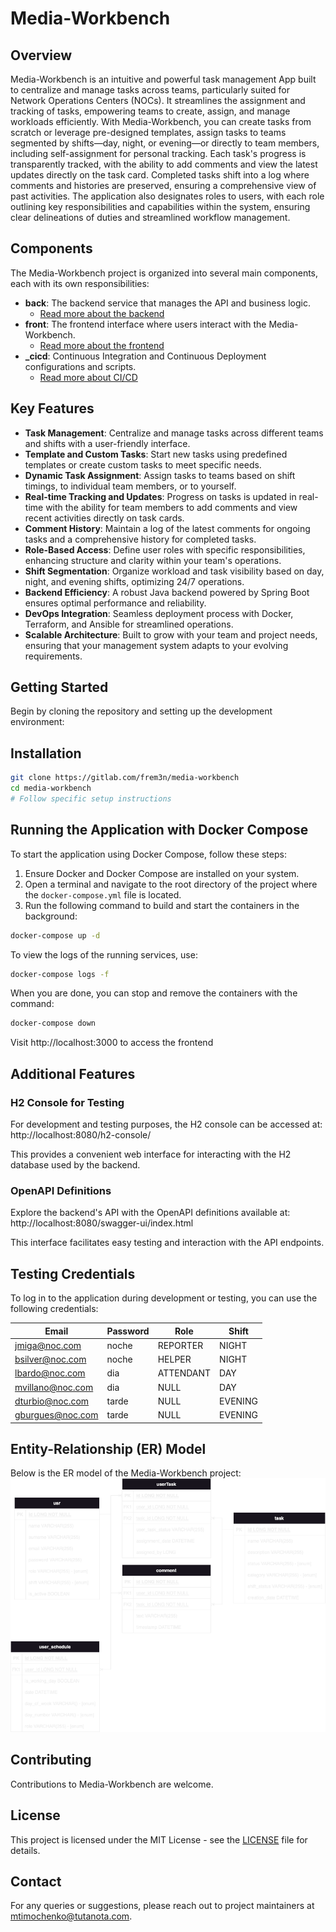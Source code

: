 # Media-Workbench

## Overview
Media-Workbench is an intuitive and powerful task management App built to centralize and manage tasks across teams, particularly suited for Network Operations Centers (NOCs). It streamlines the assignment and tracking of tasks, empowering teams to create, assign, and manage workloads efficiently. With Media-Workbench, you can create tasks from scratch or leverage pre-designed templates, assign tasks to teams segmented by shifts—day, night, or evening—or directly to team members, including self-assignment for personal tracking. Each task's progress is transparently tracked, with the ability to add comments and view the latest updates directly on the task card. Completed tasks shift into a log where comments and histories are preserved, ensuring a comprehensive view of past activities. The application also designates roles to users, with each role outlining key responsibilities and capabilities within the system, ensuring clear delineations of duties and streamlined workflow management.

## Components
The Media-Workbench project is organized into several main components, each with its own responsibilities:

- **back**: The backend service that manages the API and business logic.
  - [Read more about the backend](back/README.md)
- **front**: The frontend interface where users interact with the Media-Workbench.
  - [Read more about the frontend](front/README.md)
- **_cicd**: Continuous Integration and Continuous Deployment configurations and scripts.
  - [Read more about CI/CD](_cicd/README.md)


## Key Features
- **Task Management**: Centralize and manage tasks across different teams and shifts with a user-friendly interface.
- **Template and Custom Tasks**: Start new tasks using predefined templates or create custom tasks to meet specific needs.
- **Dynamic Task Assignment**: Assign tasks to teams based on shift timings, to individual team members, or to yourself.
- **Real-time Tracking and Updates**: Progress on tasks is updated in real-time with the ability for team members to add comments and view recent activities directly on task cards.
- **Comment History**: Maintain a log of the latest comments for ongoing tasks and a comprehensive history for completed tasks.
- **Role-Based Access**: Define user roles with specific responsibilities, enhancing structure and clarity within your team's operations.
- **Shift Segmentation**: Organize workload and task visibility based on day, night, and evening shifts, optimizing 24/7 operations.
- **Backend Efficiency**: A robust Java backend powered by Spring Boot ensures optimal performance and reliability.
- **DevOps Integration**: Seamless deployment process with Docker, Terraform, and Ansible for streamlined operations.
- **Scalable Architecture**: Built to grow with your team and project needs, ensuring that your management system adapts to your evolving requirements.



## Getting Started
Begin by cloning the repository and setting up the development environment:


## Installation
```bash
git clone https://gitlab.com/frem3n/media-workbench
cd media-workbench
# Follow specific setup instructions
```

## Running the Application with Docker Compose

To start the application using Docker Compose, follow these steps:

1. Ensure Docker and Docker Compose are installed on your system.
2. Open a terminal and navigate to the root directory of the project where the `docker-compose.yml` file is located.
3. Run the following command to build and start the containers in the background:

```bash
docker-compose up -d
```

To view the logs of the running services, use:
```bash
docker-compose logs -f
```

When you are done, you can stop and remove the containers with the command:
```bash
docker-compose down
```

Visit http://localhost:3000 to access the frontend

## Additional Features

### H2 Console for Testing
For development and testing purposes, the H2 console can be accessed at:
http://localhost:8080/h2-console/

This provides a convenient web interface for interacting with the H2 database used by the backend.

### OpenAPI Definitions
Explore the backend's API with the OpenAPI definitions available at:
http://localhost:8080/swagger-ui/index.html

This interface facilitates easy testing and interaction with the API endpoints.


## Testing Credentials

To log in to the application during development or testing, you can use the following credentials:

| Email             | Password | Role      | Shift   |
|-------------------|----------|-----------|---------|
| jmiga@noc.com     | noche    | REPORTER  | NIGHT   |
| bsilver@noc.com   | noche    | HELPER    | NIGHT   |
| lbardo@noc.com    | dia      | ATTENDANT | DAY     |
| mvillano@noc.com  | dia      | NULL      | DAY     |
| dturbio@noc.com   | tarde    | NULL      | EVENING |
| gburgues@noc.com  | tarde    | NULL      | EVENING |



## Entity-Relationship (ER) Model
Below is the ER model of the Media-Workbench project:
![ER Model](_docs/er_diagram.png)


## Contributing
Contributions to Media-Workbench are welcome.

## License
This project is licensed under the MIT License - see the [LICENSE](LICENSE.md) file for details.

## Contact
For any queries or suggestions, please reach out to project maintainers at mtimochenko@tutanota.com.